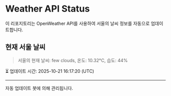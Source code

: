
# Weather API Status

이 리포지토리는 OpenWeather API를 사용하여 서울의 날씨 정보를 자동으로 업데이트합니다.

## 현재 서울 날씨
> 서울의 현재 날씨: few clouds, 온도: 10.32°C, 습도: 44%

⏳ 업데이트 시간: 2025-10-21 16:17:20 (UTC)

---
자동 업데이트 봇에 의해 관리됩니다.
